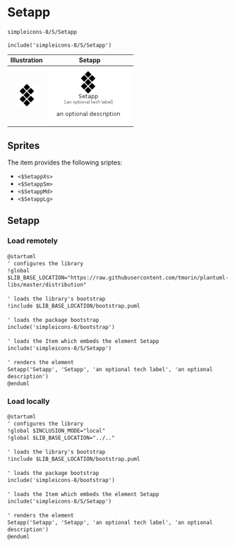 # Setapp


```text
simpleicons-8/S/Setapp
```

```text
include('simpleicons-8/S/Setapp')
```



| Illustration | Setapp |
| :---: | :---: |
| ![illustration for Illustration](../../simpleicons-8/S/Setapp.png) | ![illustration for Setapp](../../simpleicons-8/S/Setapp.Local.png) |



## Sprites
The item provides the following sriptes:

- `<$SetappXs>`
- `<$SetappSm>`
- `<$SetappMd>`
- `<$SetappLg>`





## Setapp

### Load remotely
```plantuml
@startuml
' configures the library
!global $LIB_BASE_LOCATION="https://raw.githubusercontent.com/tmorin/plantuml-libs/master/distribution"

' loads the library's bootstrap
!include $LIB_BASE_LOCATION/bootstrap.puml

' loads the package bootstrap
include('simpleicons-8/bootstrap')

' loads the Item which embeds the element Setapp
include('simpleicons-8/S/Setapp')

' renders the element
Setapp('Setapp', 'Setapp', 'an optional tech label', 'an optional description')
@enduml
```

### Load locally
```plantuml
@startuml
' configures the library
!global $INCLUSION_MODE="local"
!global $LIB_BASE_LOCATION="../.."

' loads the library's bootstrap
!include $LIB_BASE_LOCATION/bootstrap.puml

' loads the package bootstrap
include('simpleicons-8/bootstrap')

' loads the Item which embeds the element Setapp
include('simpleicons-8/S/Setapp')

' renders the element
Setapp('Setapp', 'Setapp', 'an optional tech label', 'an optional description')
@enduml
```

